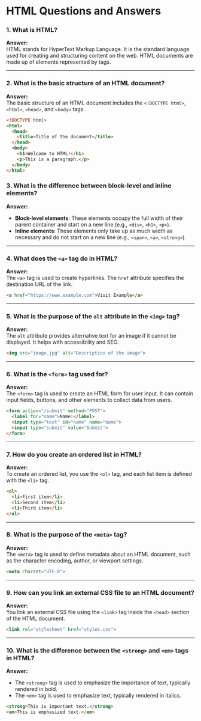# HTML Questions and Answers

### 1. What is HTML?
**Answer:**  
HTML stands for HyperText Markup Language. It is the standard language used for creating and structuring content on the web. HTML documents are made up of elements represented by tags.

---

### 2. What is the basic structure of an HTML document?
**Answer:**  
The basic structure of an HTML document includes the `<!DOCTYPE html>`, `<html>`, `<head>`, and `<body>` tags.
```html
<!DOCTYPE html>
<html>
  <head>
    <title>Title of the document</title>
  </head>
  <body>
    <h1>Welcome to HTML!</h1>
    <p>This is a paragraph.</p>
  </body>
</html>
```

### 3. What is the difference between block-level and inline elements?
**Answer:**  
- **Block-level elements**: These elements occupy the full width of their parent container and start on a new line (e.g., `<div>`, `<h1>`, `<p>`).
- **Inline elements**: These elements only take up as much width as necessary and do not start on a new line (e.g., `<span>`, `<a>`, `<strong>`).

---

### 4. What does the `<a>` tag do in HTML?
**Answer:**  
The `<a>` tag is used to create hyperlinks. The `href` attribute specifies the destination URL of the link.
```html
<a href="https://www.example.com">Visit Example</a>
```

---

### 5. What is the purpose of the `alt` attribute in the `<img>` tag?
**Answer:**  
The `alt` attribute provides alternative text for an image if it cannot be displayed. It helps with accessibility and SEO.
```html
<img src="image.jpg" alt="Description of the image">
```

---

### 6. What is the `<form>` tag used for?
**Answer:**  
The `<form>` tag is used to create an HTML form for user input. It can contain input fields, buttons, and other elements to collect data from users.
```html
<form action="/submit" method="POST">
  <label for="name">Name:</label>
  <input type="text" id="name" name="name">
  <input type="submit" value="Submit">
</form>
```

---

### 7. How do you create an ordered list in HTML?
**Answer:**  
To create an ordered list, you use the `<ol>` tag, and each list item is defined with the `<li>` tag.
```html
<ol>
  <li>First item</li>
  <li>Second item</li>
  <li>Third item</li>
</ol>
```

---

### 8. What is the purpose of the `<meta>` tag?
**Answer:**  
The `<meta>` tag is used to define metadata about an HTML document, such as the character encoding, author, or viewport settings.
```html
<meta charset="UTF-8">
```

---

### 9. How can you link an external CSS file to an HTML document?
**Answer:**  
You link an external CSS file using the `<link>` tag inside the `<head>` section of the HTML document.
```html
<link rel="stylesheet" href="styles.css">
```

---

### 10. What is the difference between the `<strong>` and `<em>` tags in HTML?
**Answer:**  
- The `<strong>` tag is used to emphasize the importance of text, typically rendered in bold.
- The `<em>` tag is used to emphasize text, typically rendered in italics.
```html
<strong>This is important text.</strong>
<em>This is emphasized text.</em>
```
